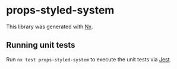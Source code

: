 # props-styled-system

This library was generated with [Nx](https://nx.dev).

## Running unit tests

Run `nx test props-styled-system` to execute the unit tests via [Jest](https://jestjs.io).
